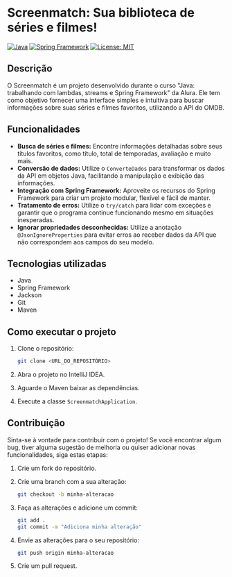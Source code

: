 # Screenmatch: Sua biblioteca de séries e filmes! 

[![Java](https://img.shields.io/badge/Java-17-blue?style=flat&logo=java)](https://www.java.com/)
[![Spring Framework](https://img.shields.io/badge/Spring%20Framework-6.0.x-green?style=flat&logo=spring)](https://spring.io/)
[![License: MIT](https://img.shields.io/badge/License-MIT-yellow.svg)](https://opensource.org/licenses/MIT)

## Descrição 

O Screenmatch é um projeto desenvolvido durante o curso "Java: trabalhando com lambdas, streams e Spring Framework" da Alura. Ele tem como objetivo fornecer uma interface simples e intuitiva para buscar informações sobre suas séries e filmes favoritos, utilizando a API do OMDB.

## Funcionalidades 

*   **Busca de séries e filmes:** Encontre informações detalhadas sobre seus títulos favoritos, como título, total de temporadas, avaliação e muito mais.
*   **Conversão de dados:** Utilize o `ConverteDados` para transformar os dados da API em objetos Java, facilitando a manipulação e exibição das informações.
*   **Integração com Spring Framework:** Aproveite os recursos do Spring Framework para criar um projeto modular, flexível e fácil de manter.
*   **Tratamento de erros:** Utilize o `try/catch` para lidar com exceções e garantir que o programa continue funcionando mesmo em situações inesperadas.
*   **Ignorar propriedades desconhecidas:** Utilize a anotação `@JsonIgnoreProperties` para evitar erros ao receber dados da API que não correspondem aos campos do seu modelo.

## Tecnologias utilizadas 

*   Java
*   Spring Framework
*   Jackson
*   Git
*   Maven

## Como executar o projeto ️

1.  Clone o repositório:

    ```bash
    git clone <URL_DO_REPOSITÓRIO>
    ```

2.  Abra o projeto no IntelliJ IDEA.
3.  Aguarde o Maven baixar as dependências.
4.  Execute a classe `ScreenmatchApplication`.

## Contribuição 

Sinta-se à vontade para contribuir com o projeto! Se você encontrar algum bug, tiver alguma sugestão de melhoria ou quiser adicionar novas funcionalidades, siga estas etapas:

1.  Crie um fork do repositório.
2.  Crie uma branch com a sua alteração:

    ```bash
    git checkout -b minha-alteracao
    ```

3.  Faça as alterações e adicione um commit:

    ```bash
    git add .
    git commit -m "Adiciona minha alteração"
    ```

4.  Envie as alterações para o seu repositório:

    ```bash
    git push origin minha-alteracao
    ```

5.  Crie um pull request.

